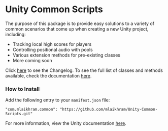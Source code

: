 # Unity Common Scripts
The purpose of this package is to provide easy solutions to a variety of common scenarios that come up when creating a new Unity project, including:
* Tracking local high scores for players
* Controlling positional audio with pools
* Various extension methods for pre-existing classes
* More coming soon

Click [here](https://github.com/mlaikhram/Unity-Common-Scripts/blob/master/CHANGELOG.md) to see the Changelog.
To see the full list of classes and methods available, check the documentation [here](https://github.com/mlaikhram/Unity-Common-Scripts/blob/master/Documentation~/Common.md).

### How to Install
Add the following entry to your `manifest.json` file:
```
"com.mlaikhram.common": "https://github.com/mlaikhram/Unity-Common-Scripts.git"
```
For more information, view the Unity documentation [here](https://docs.unity3d.com/Manual/upm-dependencies.html).
